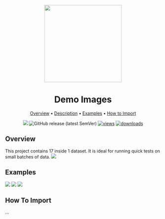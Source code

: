 <div align="center" markdown> 

<img src="https://i.imgur.com/UdBujFN.png" width="250" /> <br>

# Demo Images  

<p align="center">

  <a href="#overview">Overview</a> •
  <a href="#description">Description</a> •
  <a href="#examples">Examples</a> •
  <a href="#how-to-import">How to Import</a> 
</p>

[![](https://img.shields.io/badge/slack-chat-green.svg?logo=slack)](https://supervise.ly/slack) 
![GitHub release (latest SemVer)](https://img.shields.io/github/v/release/supervisely-ecosystem/demo-images)
[![views](https://app.supervise.ly/public/api/v3/ecosystem.counters?repo=supervisely-ecosystem/demo-images&counter=views&label=views)](https://supervise.ly)
[![downloads](https://app.supervise.ly/public/api/v3/ecosystem.counters?repo=supervisely-ecosystem/demo-images&counter=downloads&label=downloads)](https://supervise.ly)




</div>



## Overview 

This project contains 17 inside 1 dataset. It is ideal for running quick tests on small batches of data. 
![](https://i.imgur.com/40RLUIO.jpg)

## Examples

![](https://i.imgur.com/khOhAVj.jpg) ![](https://i.imgur.com/02PyBkp.jpg) ![](https://i.imgur.com/4uWEESK.jpg)

## How To Import

...

